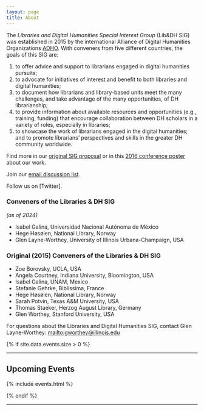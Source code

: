 ```yaml
---
layout: page
title: About
---
```


The *Libraries and Digital Humanities Special Interest Group* (Lib&DH SIG) was established in 2015 by the international Alliance of Digital Humanities Organizations [ADHO](http://adho.org/). With conveners from five different countries, the goals of this SIG are:

1. to offer advice and support to librarians engaged in digital humanities pursuits;
2. to advocate for initiatives of interest and benefit to both libraries and digital humanities;
3. to document how librarians and library-based units meet the many challenges, and take advantage of the many opportunities, of DH librarianship;
4. to provide information about available resources and opportunities (e.g., training, funding) that encourage collaboration between DH scholars in a variety of roles, especially in libraries;
5. to showcase the work of librarians engaged in the digital humanities; and to promote librarians’ perspectives and skills in the greater DH community worldwide.

Find more in our [original SIG proposal](../assets/ADHO_SIG_2015.pdf) or in this [2016 conference poster](../assets/sig-adho.jpg) about our work.

Join our [email discussion list](https://lists.digitalhumanities.org/mailman/lists/libdh-sig.lists.digitalhumanities.org/).

Follow us on [Twitter].    

### Conveners of the Libraries & DH SIG
_(as of 2024)_
* Isabel Galina, Universidad Nacional Autónoma de México
* Hege Høsøien, National Library, Norway
* Glen Layne-Worthey, University of Illinois Urbana-Champaign, USA


### Original (2015) Conveners of the Libraries & DH SIG
* Zoe Borovsky, UCLA, USA
* Angela Courtney, Indiana University, Bloomington, USA
* Isabel Galina, UNAM, Mexico
* Stefanie Gehrke, Biblissima, France
* Hege Høsøien, National Library, Norway
* Sarah Potvin, Texas A&M University, USA
* Thomas Staeker, Herzog August Library, Germany
* Glen Worthey, Stanford University, USA

For questions about the Libraries and Digital Humanities SIG, contact Glen Layne-Worthey: <mailto:gworthey@illinois.edu>

{% if site.data.events.size > 0 %}
***

## Upcoming Events

{% include events.html %}

{% endif %}
***
